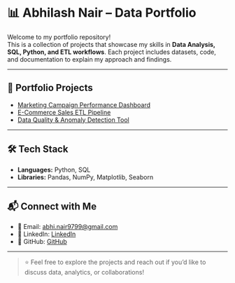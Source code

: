 # 📊 Abhilash Nair – Data Portfolio

Welcome to my portfolio repository!  
This is a collection of projects that showcase my skills in **Data Analysis, SQL, Python, and ETL workflows**. Each project includes datasets, code, and documentation to explain my approach and findings.

---

## 🔗 Portfolio Projects

- [Marketing Campaign Performance Dashboard](https://github.com/abhi-9799/marketing-campaign-dashboard)
- [E-Commerce Sales ETL Pipeline](https://github.com/abhi-9799/ecommerce-pipeline)
- [Data Quality & Anomaly Detection Tool](https://github.com/abhi-9799/Data-Quality-Anomaly-Detection-Tool)

---

## 🛠️ Tech Stack

- **Languages:** Python, SQL  
- **Libraries:** Pandas, NumPy, Matplotlib, Seaborn  

---

## 📬 Connect with Me  

- 📧 Email: [abhi.nair9799@gmail.com](mailto:abhi.nair9799@gmail.com)  
- 💼 LinkedIn: [LinkedIn](https://www.linkedin.com/in/abhilash-nair-59098214b/)  
- 🐙 GitHub: [GitHub](https://github.com/abhi-9799)  

---

> ⭐ Feel free to explore the projects and reach out if you’d like to discuss data, analytics, or collaborations!
